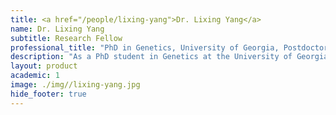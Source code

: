 ```yaml
---
title: <a href="/people/lixing-yang">Dr. Lixing Yang</a>
name: Dr. Lixing Yang
subtitle: Research Fellow
professional_title: "PhD in Genetics, University of Georgia, Postdoctoral Fellow (2010-2017), Assistant Professor, The Ben May Department for Cancer Research, The University of Chicago"  # Joined professional titles
description: "As a PhD student in Genetics at the University of Georgia, Lixing performed bioinformatic analysis of transposable elements in plants. Now he is interested in cancer genomics.Personal website"
layout: product
academic: 1
image: ./img//lixing-yang.jpg
hide_footer: true
---
```

